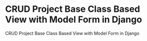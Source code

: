 # CRUD Project Base Class Based View with Model Form in Django
 CRUD Project Base Class Based View with Model Form in Django
